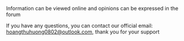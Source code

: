 Information can be viewed online and opinions can be expressed in the forum

If you have any questions, you can contact our official email: hoangthuhuong0802@outlook.com, thank you for your support
